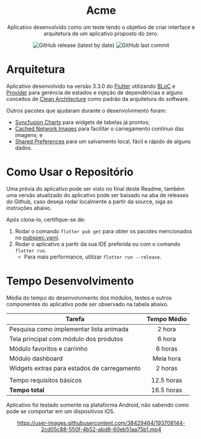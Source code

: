 <h1 align="center">Acme</h1>

<div align="center">

Aplicativo desenvolvido como um teste tendo o objetivo de criar interface e arquitetura de um aplicativo proposto do zero.

![GitHub release (latest by date)](https://img.shields.io/github/v/release/schuberty/Acme)
![GitHub last commit](https://img.shields.io/github/last-commit/schuberty/Acme?color=yellow)

</div>

# Arquitetura

Aplicativo desenvolvido na versão 3.3.0 do [Flutter](https://flutter.dev) utilizando [BLoC](https://pub.dev/packages/flutter_bloc) e [Provider](https://pub.dev/packages/provider) para gerência de estados e injeção de dependências e  alguns conceitos de [Clean Architecture](https://blog.cleancoder.com/uncle-bob/2012/08/13/the-clean-architecture.html) como padrão da arquitetura do software.

Outros pacotes que ajudaram durante o desenvolvimento foram:

- [Syncfusion Charts](https://pub.dev/packages/syncfusion_flutter_charts) para widgets de tabelas já prontos;
- [Cached Network Images](https://pub.dev/packages/cached_network_image) para facilitar o carregamento contínuo das imagens; e
- [Shared Preferences](https://pub.dev/packages/shared_preferences) para um salvamento local, fácil e rápido de alguns dados.

# Como Usar o Repositório

Uma prévia do aplicativo pode ser visto no final deste Readme, também uma versão atualizado do aplicativo pode ser baixado na aba de releases do Github, caso deseja rodar localmente a partir da source, siga as instruções abaixo.

Após clona-lo, certifique-se de:

1. Rodar o comando `flutter pub get` para obter os pacotes mencionados no [pubspec.yaml](./pubspec.yaml).
2. Rodar o aplicativo a partir da sua IDE preferida ou com o comando `flutter run`.
   - Para mais performance, utilizar `flutter run --release`.

# Tempo Desenvolvimento

Média do tempo do desenvolvimento dos módulos, testes e outros componentes do aplicativo pode ser observado na tabela abaixo.

| Tarefa                                          | Tempo Médio |
| ----------------------------------------------- | :---------: |
| Pesquisa como implementar lista animada         |   2 hora    |
| Tela principal com módulo dos produtos          |   6 hora    |
| Módulo favoritos e carrinho                     |   6 horas   |
| Módulo dashboard                                |   Meia hora |
| Widgets extras para estados de carregamento     |   2 horas   |
|                                                 |             |
| Tempo requisitos básicos                        |  12.5 horas |
| **Tempo total**                                 |  16.5 horas |

Aplicativo foi testado somente na plataforma Android, não sabendo como pode se comportar em um dispositivos iOS.

<div align="center">

https://user-images.githubusercontent.com/38429464/193708144-2cd05c88-550f-4b52-abd8-60eb51aa75b1.mp4

</div>
